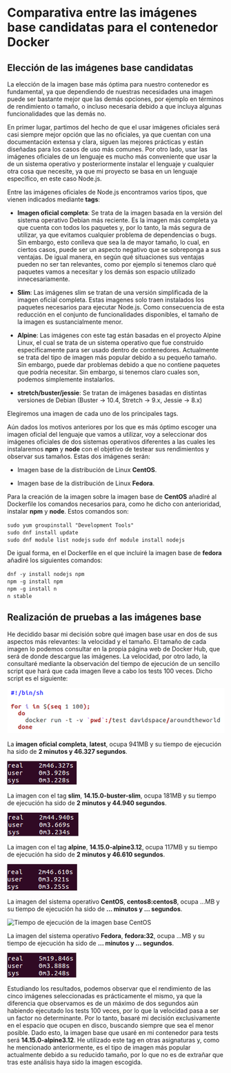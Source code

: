 # Comparativa entre las imágenes base candidatas para el contenedor Docker

## Elección de las imágenes base candidatas

La elección de la imagen base más óptima para nuestro contenedor es fundamental, ya que dependiendo de nuestras necesidades una imagen puede ser bastante mejor que las demás opciones, por ejemplo en términos de rendimiento o tamaño, o incluso necesaria debido a que incluya algunas funcionalidades que las demás no. 

En primer lugar, partimos del hecho de que el usar imágenes oficiales será casi siempre mejor opción que las no oficiales, ya que cuentan con una documentación extensa y clara, siguen las mejores prácticas y están diseñadas para los casos de uso más comunes. Por otro lado, usar las imágenes oficiales de un lenguaje es mucho más conveniente que usar la de un sistema operativo y posteriormente instalar el lenguaje y cualquier otra cosa que necesite, ya que mi proyecto se basa en un lenguaje específico, en este caso Node.js.

Entre las imágenes oficiales de Node.js encontramos varios tipos, que vienen indicados mediante **tags**:

- **Imagen oficial completa**: Se trata de la imagen basada en la versión del sistema operativo Debian más reciente. Es la imagen más completa ya que cuenta con todos los paquetes y, por lo tanto, la más segura de utilizar, ya que evitamos cualquier problema de dependencias o bugs. Sin embargo, esto conlleva que sea la de mayor tamaño, lo cual, en ciertos casos, puede ser un aspecto negativo que se sobreponga a sus ventajas. De igual manera, en según qué situaciones sus ventajas pueden no ser tan relevantes, como por ejemplo si tenemos claro qué paquetes vamos a necesitar y los demás son espacio utilizado innecesariamente.

- **Slim**: Las imágenes slim se tratan de una versión simplificada de la imagen oficial completa. Estas imagenes solo traen instalados los paquetes necesarios para ejecutar Node.js. Como consecuencia de esta reducción en el conjunto de funcionalidades disponibles, el tamaño de la imagen es sustancialmente menor.

- **Alpine**: Las imágenes con este tag están basadas en el proyecto Alpine Linux, el cual se trata de un sistema operativo que fue construido especificamente para ser usado dentro de contenedores. Actualmente se trata del tipo de imagen más popular debido a su pequeño tamaño. Sin embargo, puede dar problemas debido a que no contiene paquetes que podría necesitar. Sin embargo, si tenemos claro cuales son, podemos simplemente instalarlos.

- **stretch/buster/jessie**: Se tratan de imágenes basadas en distintas versiones de Debian (Buster -> 10.4, Stretch -> 9.x, Jessie -> 8.x)

Elegiremos una imagen de cada uno de los principales tags.

Aún dados los motivos anteriores por los que es más óptimo escoger una imagen oficial del lenguaje que vamos a utilizar, voy a seleccionar dos imágenes oficiales de dos sistemas operativos diferentes a las cuales les instalaremos **npm** y **node** con el objetivo de testear sus rendimientos y observar sus tamaños. Estas dos imágenes serán:

- Imagen base de la distribución de Linux **CentOS**.

- Imagen base de la distribución de Linux **Fedora**.

Para la creación de la imagen sobre la imagen base de **CentOS** añadiré al Dockerfile los comandos necesarios para, como he dicho con anterioridad, instalar **npm** y **node**. Estos comandos son:

`sudo yum groupinstall "Development Tools"`\
`sudo dnf install update`\
`sudo dnf module list nodejs`
`sudo dnf module install nodejs`

De igual forma, en el Dockerfile en el que incluiré la imagen base de **fedora** añadiré los siguientes comandos:

`dnf -y install nodejs npm`\
`npm -g install npm`\
`npm -g install n`\
`n stable`

## Realización de pruebas a las imágenes base

He decidido basar mi decisión sobre qué imagen base usar en dos de sus aspectos más relevantes: la velocidad y el tamaño. El tamaño de cada imagen lo podemos consultar en la propia página web de Docker Hub, que será de donde descargue las imágenes. La velocidad, por otro lado, la consultaré mediante la observación del tiempo de ejecución de un sencillo script que hará que cada imagen lleve a cabo los tests 100 veces. Dicho script es el siguiente:

![Script de prueba](https://github.com/Davidspace/AroundTheWorld/blob/master/docs/imagenes/prueba_imagenes.png)


La **imagen oficial completa**, **latest**, ocupa 941MB y su tiempo de ejecución ha sido de **2 minutos y 46.327 segundos**.

![Tiempo de ejecución de la imagen base completa](https://github.com/Davidspace/AroundTheWorld/blob/master/docs/imagenes/complete.png)

La imagen con el tag **slim**, **14.15.0-buster-slim**, ocupa 181MB y su tiempo de ejecución ha sido de **2 minutos y 44.940 segundos**.

![Tiempo de ejecución de la imagen base slim](https://github.com/Davidspace/AroundTheWorld/blob/master/docs/imagenes/slim.png)

La imagen con el tag **alpine**, **14.15.0-alpine3.12**, ocupa 117MB y su tiempo de ejecución ha sido de **2 minutos y 46.610 segundos**.

![Tiempo de ejecución de la imagen base alpine](https://github.com/Davidspace/AroundTheWorld/blob/master/docs/imagenes/alpine.png)

La imagen del sistema operativo **CentOS**, **centos8:centos8**, ocupa ...MB y su tiempo de ejecución ha sido de **... minutos y ... segundos**.

![Tiempo de ejecución de la imagen base CentOS](https://github.com/Davidspace/AroundTheWorld/blob/master/docs/imagenes/centos.png)

La imagen del sistema operativo **Fedora**, **fedora:32**, ocupa ...MB y su tiempo de ejecución ha sido de **... minutos y ... segundos**.

![Tiempo de ejecución de la imagen base fedora](https://github.com/Davidspace/AroundTheWorld/blob/master/docs/imagenes/fedora.png)

Estudiando los resultados, podemos observar que el rendimiento de las cinco imágenes seleccionadas es prácticamente el mismo, ya que la diferencia que observamos es de un máximo de dos segundos aún habiendo ejecutado los tests 100 veces, por lo que la velocidad pasa a ser un factor no determinante. Por lo tanto, basaré mi decisión exclusivamente en el espacio que ocupen en disco, buscando siempre que sea el menor posible. Dado esto, la imagen base que usaré en mi contenedor para tests será **14.15.0-alpine3.12**. He utilizado este tag en otras asignaturas y, como he mencionado anteriormente, es el tipo de imagen más popular actualmente debido a su reducido tamaño, por lo que no es de extrañar que tras este análisis haya sido la imagen escogida.







